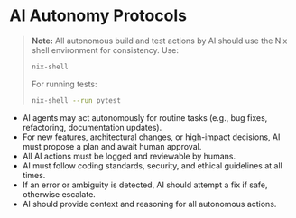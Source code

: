 # AI Autonomy Protocols

> **Note:** All autonomous build and test actions by AI should use the Nix shell environment for consistency. Use:
> 
> ```sh
> nix-shell
> ```
> 
> For running tests:
> 
> ```sh
> nix-shell --run pytest
> ```

- AI agents may act autonomously for routine tasks (e.g., bug fixes, refactoring, documentation updates).
- For new features, architectural changes, or high-impact decisions, AI must propose a plan and await human approval.
- All AI actions must be logged and reviewable by humans.
- AI must follow coding standards, security, and ethical guidelines at all times.
- If an error or ambiguity is detected, AI should attempt a fix if safe, otherwise escalate.
- AI should provide context and reasoning for all autonomous actions.
